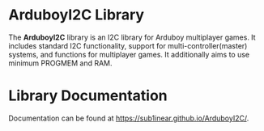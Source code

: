 # ArduboyI2C Library
The **ArduboyI2C** library is an I2C library for Arduboy multiplayer games. It includes standard I2C functionality, support for multi-controller(master) systems, and functions for multiplayer games. It additionally aims to use minimum PROGMEM and RAM.
# Library Documentation
Documentation can be found at https://sub1inear.github.io/ArduboyI2C/.
